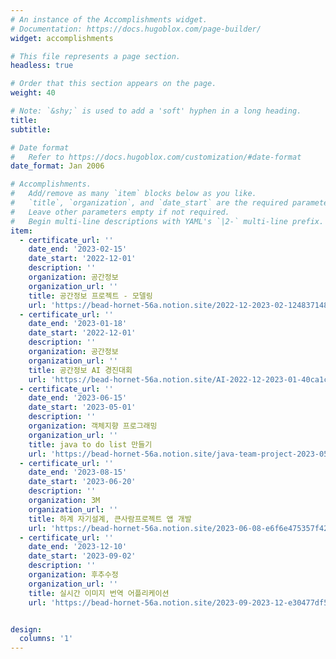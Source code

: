 ```yaml
---
# An instance of the Accomplishments widget.
# Documentation: https://docs.hugoblox.com/page-builder/
widget: accomplishments

# This file represents a page section.
headless: true

# Order that this section appears on the page.
weight: 40

# Note: `&shy;` is used to add a 'soft' hyphen in a long heading.
title: 
subtitle:

# Date format
#   Refer to https://docs.hugoblox.com/customization/#date-format
date_format: Jan 2006

# Accomplishments.
#   Add/remove as many `item` blocks below as you like.
#   `title`, `organization`, and `date_start` are the required parameters.
#   Leave other parameters empty if not required.
#   Begin multi-line descriptions with YAML's `|2-` multi-line prefix.
item:
  - certificate_url: ''
    date_end: '2023-02-15'
    date_start: '2022-12-01'
    description: ''
    organization: 공간정보
    organization_url: ''
    title: 공간정보 프로젝트 - 모델링
    url: 'https://bead-hornet-56a.notion.site/2022-12-2023-02-124837148e53466bbbbc15c1a66dc405?pvs=4'
  - certificate_url: ''
    date_end: '2023-01-18'
    date_start: '2022-12-01'
    description: ''
    organization: 공간정보
    organization_url: ''
    title: 공간정보 AI 경진대회
    url: 'https://bead-hornet-56a.notion.site/AI-2022-12-2023-01-40ca1cabe58248ae84ee0f1ef082bb87'
  - certificate_url: ''
    date_end: '2023-06-15'
    date_start: '2023-05-01'
    description: ''
    organization: 객체지향 프로그래밍
    organization_url: ''
    title: java to do list 만들기 
    url: 'https://bead-hornet-56a.notion.site/java-team-project-2023-05-06-15-d63c3805214240cdbf6abef23f77a7ea?pvs=4'
  - certificate_url: ''
    date_end: '2023-08-15'
    date_start: '2023-06-20'
    description: ''
    organization: 3M
    organization_url: ''
    title: 하계 자기설계, 큰사람프로젝트 앱 개발 
    url: 'https://bead-hornet-56a.notion.site/2023-06-08-e6f6e475357f42eab892f3018fb285da?pvs=4'
  - certificate_url: ''
    date_end: '2023-12-10'
    date_start: '2023-09-02'
    description: ''
    organization: 후추수정
    organization_url: ''
    title: 실시간 이미지 번역 어플리케이션 
    url: 'https://bead-hornet-56a.notion.site/2023-09-2023-12-e30477df581246af8cf88b6ec92a901b'


design:
  columns: '1'
---
```

